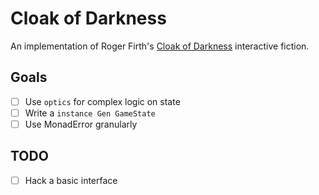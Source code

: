 # Cloak of Darkness

An implementation of Roger Firth's [Cloak of Darkness](http://www.firthworks.com/roger/cloak/) interactive fiction.

## Goals

- [ ] Use `optics` for complex logic on state
- [ ] Write a `instance Gen GameState`
- [ ] Use MonadError granularly

## TODO

- [ ] Hack a basic interface
